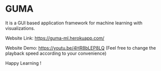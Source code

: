 # GUMA
It is a GUI based application framework for machine learning with visualizations.

Website Link: https://guma-ml.herokuapp.com/

Website Demo: https://youtu.be/4HR8bLEP8LQ
(Feel free to change the playback speed according to your convenience)

Happy Learning !
